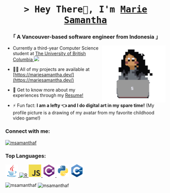 <h1 align="center">  <samp>&gt; Hey There👋, I'm
                <b><a target="_blank" href="https://mariesamantha.dev/">Marie Samantha</a></b>
        </samp>
<h3 align="center">「 A Vancouver-based software engineer from Indonesia 」</h3>
<img src="pixelsam.png" align="right" width="200" height="180"/>

- Currently a third-year Computer Science student at <a href="https://you.ubc.ca/ubc_programs/computer-science-vancouver-bsc/">The University of British Columbia </a><img src="https://media.giphy.com/media/fYSnHlufseco8Fh93Z/giphy.gif" width="30">

- 👨‍💻 All of my projects are available at [https://mariesamantha.dev/](https://mariesamantha.dev/)

- 📄 Get to know more about my experiences through my [Resume!](https://drive.google.com/file/d/1RqucbF4Oew7_ProuJ-erSDchIPsHieRH/view?usp=sharing)

- ⚡ Fun fact: **I am a lefty :point_left: and I do digital art in my spare time!** (My profile picture is a drawing of my avatar from my favorite childhood video game!)

<h3 align="left">Connect with me:</h3>
<p align="left">
<a href="https://linkedin.com/in/msamanthaf" target="blank"><img align="center" src="https://raw.githubusercontent.com/rahuldkjain/github-profile-readme-generator/master/src/images/icons/Social/linked-in-alt.svg" alt="msamanthaf" height="30" width="40" /></a>
</p>

<h3 align="left">Top Languages:</h3>
<p align="left"> <a href="https://www.java.com" target="_blank" rel="noreferrer"> <img src="https://raw.githubusercontent.com/devicons/devicon/master/icons/java/java-original.svg" alt="java" width="40" height="40"/> </a> </a> <a href="https://www.r-project.org/" target="_blank" rel="noreferrer"> <img src="https://www.r-project.org/logo/Rlogo.svg" alt="R" width="40" height="40"/> </a> <a href="https://developer.mozilla.org/en-US/docs/Web/JavaScript" target="_blank" rel="noreferrer"> <img src="https://raw.githubusercontent.com/devicons/devicon/master/icons/javascript/javascript-original.svg" alt="javascript" width="40" height="40"/> </a> <a href="https://www.python.org" target="_blank" rel="noreferrer"> <a href="https://www.w3schools.com/cs/" target="_blank" rel="noreferrer"> <img src="https://raw.githubusercontent.com/devicons/devicon/master/icons/csharp/csharp-original.svg" alt="csharp" width="40" height="40"/> </a> <img src="https://raw.githubusercontent.com/devicons/devicon/master/icons/python/python-original.svg" alt="python" width="40" height="40"/> </a> <a href="https://www.w3schools.com/cpp/" target="_blank" rel="noreferrer"> <img src="https://raw.githubusercontent.com/devicons/devicon/master/icons/cplusplus/cplusplus-original.svg" alt="cplusplus" width="40" height="40"/> </a>
</p>
<p><img align="left" src="https://github-readme-stats.vercel.app/api/top-langs?username=msamanthaf&show_icons=true&locale=en&layout=compact&hide=html,jupyter%20notebook&langs_count=8&bg_color=DEG,1F3B4D,100328&text_color=F5FBFF&ring_color=53D8B9&title_color=DABFDE" alt="msamanthaf" /></p>
<p>&nbsp;<img align="center" src="https://github-readme-stats.vercel.app/api?username=msamanthaf&show_icons=true&locale=en&bg_color=DEG,1F3B4D,100328&text_color=F5FBFF&ring_color=53D8B9&title_color=DABFDE&rank_icon=github" alt="msamanthaf" /></p>
